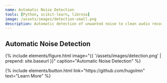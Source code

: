 ```yaml
---
name: Automatic Noise Detection
tools: [Python, scikit-learn, librosa]
image: /assets/images/detection-small.png
description: Automatic detection of unwanted noise to clean audio recordings.
---
```


## Automatic Noise Detection

{% include elements/figure.html image="{{ '/assets/images/detection.png' | prepend: site.baseurl }}" caption="Automatic Noise Detection" %}

<p class="text-center">
{% include elements/button.html link="https://github.com/hugolmn" text="Learn More" %}
</p>
